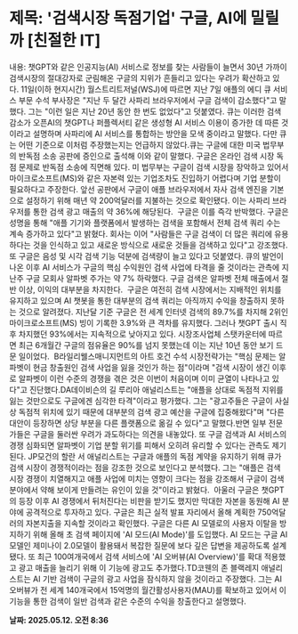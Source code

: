 # **제목: '검색시장 독점기업' 구글, AI에 밀릴까 [친절한 IT]**

  내용: 챗GPT와 같은 인공지능(AI) 서비스로 정보를 찾는 사람들이 늘면서 30년 가까이 검색시장의 절대강자로 군림해온 구글의 지위가 흔들리고 있다는 우려가 확산하고 있다. 11일(이하 현지시간) 월스트리트저널(WSJ)에 따르면 지난 7일 애플의 에디 큐 서비스 부문 수석 부사장은 "지난 두 달간 사파리 브라우저에서 구글 검색이 감소했다"고 말했다. 그는 "이런 일은 지난 20년 동안 한 번도 없었다"고 덧붙였다. 큐는 이러한 검색 감소가 오픈AI의 챗GPT나 퍼플렉서티 같은 생성형 AI 서비스 이용이 증가한 데 따른 것이라고 설명하며 사파리에 AI 서비스를 통합하는 방안을 모색 중이라고 말했다. 다만 큐는 어떤 기준으로 이처럼 주장했는지는 언급하지 않았다.큐는 구글에 대한 미국 법무부의 반독점 소송 공판에 증인으로 출석해 이와 같이 말했다. 구글은 온라인 검색 시장 독점 문제로 반독점 소송에 직면해 있다. 미 법무부는 구글이 검색 시장을 장악하고 있어서 마이크로소프트(MS)와 같은 자본력 있는 기업조차도 진입하기 어렵다며 기업 분할이 필요하다고 주장한다. 앞선 공판에서 구글이 애플 브라우저에서 자사 검색 엔진을 기본으로 설정하기 위해 매년 약 200억달러를 지불하는 것으로 확인됐다. 이는 사파리 브라우저를 통한 검색 광고 매출의 약 36%에 해당된다.  구글은 이를 즉각 반박했다. 구글은 성명을 통해 "애플 기기와 플랫폼에서 발생하는 검색을 포함해서 전체 검색 쿼리 수는 계속 증가하고 있다"고 밝혔다. 회사는 이어 "사람들은 구글 검색이 더 많은 쿼리에 유용하다는 것을 인식하고 있고 새로운 방식으로 새로운 것들을 검색하고 있다"고 강조했다. 또 구글은 음성 및 시각 검색 기능 덕분에 검색량이 늘고 있다고 덧붙였다. 큐의 발언이 나온 이후 AI 서비스가 구글의 핵심 수익원인 검색 사업에 타격을 줄 것이라는 관측에 지난주 구글 모회사 알파벳 주가는 약 7% 하락했다. 구글 검색은 알파벳 전체 매출에서 절반 이상, 이익의 대부분을 차지한다.  구글은 여전히 검색 시장에서는 지배적인 위치를 유지하고 있으며 AI 챗봇을 통한 대부분의 검색 쿼리는 아직까지 수익을 창출하지 못하는 것으로 알려졌다. 지난달 기준 구글은 전 세계 인터넷 검색의 89.7%를 차지해 2위인 마이크로소프트(MS) 빙이 기록한 3.9%와 큰 격차를 유지했다. 그러나 챗GPT 출시 직후 차지했던 93%에서는 지속적으로 낮아지고 있다. 시장조사업체 스탯카운터에 따르면 최근 6개월간 구글의 점유율은 90%를 넘지 못했는데 이는 지난 10년 동안 보기 드문 일이었다.  B라일리웰스매니지먼트의 아트 호건 수석 시장전략가는 "핵심 문제는 알파벳이 현금 창출원인 검색 사업을 잃을 것인가 하는 점"이라며 "검색 시장이 생긴 이후로 알파벳이 이런 수준의 경쟁을 겪은 것은 이번이 처음이며 이미 균열이 나타나고 있다"고 진단했다.DA데이비슨의 길 루리아 애널리스트는 "애플을 상대로 독점적 지위를 잃는 것만으로도 구글에겐 심각한 타격"이라고 평가했다. 그는 "광고주들은 구글이 사실상 독점적 위치에 있기 때문에 대부분의 검색 광고 예산을 구글에 집중해왔다"며 "다른 대안이 등장하면 상당 부분을 다른 플랫폼으로 옮길 수 있다"고 말했다.반면 일부 전문가들은 구글을 둘러싼 우려가 과도하다는 의견을 내놓았다. 또 구글 검색과 AI 서비스의 경쟁 심화되면 알파벳이 기업 분할 위기를 피해서 오히려 유리할 수 있다는 관측도 제기된다. JP모건의 할란 서 애널리스트는 구글과 애플의 독점 계약을 유지하기 위해 큐가 검색 시장이 경쟁적이라는 점을 강조한 것으로 보인다고 분석했다. 그는 "애플은 검색 시장 경쟁이 치열해지고 애플 사업에 미치는 영향이 크다는 점을 강조해서 구글이 검색 분야에서 약해 보이게 만들려는 유인이 있을 것"이라고 밝혔다.  아울러 구글은 챗GPT의 등장 이후 AI 경쟁에서 뒤처진다는 비판을 받기도 했지만 막대한 자본을 동원해 AI 분야에 공격적으로 투자하고 있다. 구글은 최근 실적 발표 자리에서 올해 계획한 750억달러의 자본지출을 지속할 것이라고 확인했다. 구글은 다른 AI 모델로의 사용자 이탈을 방지하기 위해 올해 초 검색 페이지에 'AI 모드(AI Mode)'를 도입했다. AI 모드는 구글 AI 모델인 제미나이 2.0모델이 활용돼서 복잡한 질문에 보다 깊은 답변을 제공하도록 설계됐다. 또 최근 100여개국에서 검색 서비스에 'AI 오버뷰(AI Overview)'를 확대 적용했고 광고 매출을 늘리기 위해 이 기능에 광고도 추가했다.TD코웬의 존 블랙레지 애널리스트는 AI 기반 검색이 구글의 광고 사업을 잠식하지 않을 것이라고 주장했다. 그는 AI 오버뷰가 전 세계 140개국에서 15억명의 월간활성사용자(MAU)를 확보하고 있어서 이 기능을 통한 검색이 일반 검색과 같은 수준의 수익을 창출한다고 설명했다.

  **날짜: 2025.05.12. 오전 8:36**